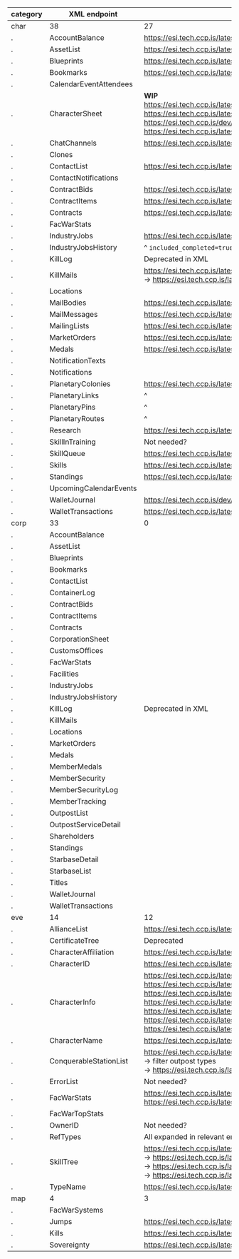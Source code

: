 category | XML endpoint | ESI parity
-------- | ------------ | ----------
char | 38 | 27
. | AccountBalance | https://esi.tech.ccp.is/latest/#!/Wallet/get_characters_character_id_wallet
. | AssetList | https://esi.tech.ccp.is/latest/#!/Assets/get_characters_character_id_assets
. | Blueprints | https://esi.tech.ccp.is/latest/#!/Character/get_characters_character_id_blueprints
. | Bookmarks | https://esi.tech.ccp.is/latest/#!/Bookmarks/get_characters_character_id_bookmarks
. | CalendarEventAttendees |
. | CharacterSheet | **WIP** <br/> https://esi.tech.ccp.is/latest/#!/Character/get_characters_character_id <br/> https://esi.tech.ccp.is/latest/#!/Clones/get_characters_character_id_clones <br/> https://esi.tech.ccp.is/dev/#!/Skills/get_characters_character_id_skills <br/> https://esi.tech.ccp.is/latest/#!/Skills/get_characters_character_id_attributes
. | ChatChannels | https://esi.tech.ccp.is/latest/#!/Character/get_characters_character_id_chat_channels
. | Clones |
. | ContactList | https://esi.tech.ccp.is/latest/#!/Contacts/get_characters_character_id_contacts
. | ContactNotifications |
. | ContractBids | https://esi.tech.ccp.is/latest/#!/Contracts/get_characters_character_id_contracts_contract_id_bids
. | ContractItems | https://esi.tech.ccp.is/latest/#!/Contracts/get_characters_character_id_contracts_contract_id_items
. | Contracts | https://esi.tech.ccp.is/latest/#!/Contracts/get_characters_character_id_contracts
. | FacWarStats |
. | IndustryJobs | https://esi.tech.ccp.is/latest/#!/Industry/get_characters_character_id_industry_jobs
. | IndustryJobsHistory | ^ `included_completed=true`
. | KillLog | Deprecated in XML
. | KillMails | https://esi.tech.ccp.is/latest/#!/Killmails/get_characters_character_id_killmails_recent <br/> -> https://esi.tech.ccp.is/latest/#!/Killmails/get_killmails_killmail_id_killmail_hash
. | Locations |
. | MailBodies | https://esi.tech.ccp.is/latest/#!/Mail/get_characters_character_id_mail_mail_id
. | MailMessages | https://esi.tech.ccp.is/latest/#!/Mail/get_characters_character_id_mail
. | MailingLists | https://esi.tech.ccp.is/latest/#!/Mail/get_characters_character_id_mail_lists
. | MarketOrders | https://esi.tech.ccp.is/latest/#!/Market/get_characters_character_id_orders
. | Medals | https://esi.tech.ccp.is/latest/#!/Character/get_characters_character_id_medals
. | NotificationTexts |
. | Notifications |
. | PlanetaryColonies | https://esi.tech.ccp.is/latest/#/Planetary32Interaction
. | PlanetaryLinks | ^
. | PlanetaryPins | ^
. | PlanetaryRoutes | ^
. | Research | https://esi.tech.ccp.is/latest/#!/Character/get_characters_character_id_agents_research
. | SkillInTraining | Not needed?
. | SkillQueue | https://esi.tech.ccp.is/latest/#!/Skills/get_characters_character_id_skillqueue
. | Skills | https://esi.tech.ccp.is/latest/#!/Skills/get_characters_character_id_skills
. | Standings | https://esi.tech.ccp.is/latest/#!/Character/get_characters_character_id_standings
. | UpcomingCalendarEvents |
. | WalletJournal | https://esi.tech.ccp.is/dev/#!/Wallet/get_characters_character_id_wallet_journal
. | WalletTransactions | https://esi.tech.ccp.is/latest/#!/Wallet/get_characters_character_id_wallet_transactions
corp | 33 | 0
. | AccountBalance |
. | AssetList |
. | Blueprints |
. | Bookmarks |
. | ContactList |
. | ContainerLog |
. | ContractBids |
. | ContractItems |
. | Contracts |
. | CorporationSheet |
. | CustomsOffices |
. | FacWarStats |
. | Facilities |
. | IndustryJobs |
. | IndustryJobsHistory |
. | KillLog | Deprecated in XML
. | KillMails |
. | Locations |
. | MarketOrders |
. | Medals |
. | MemberMedals |
. | MemberSecurity |
. | MemberSecurityLog |
. | MemberTracking |
. | OutpostList |
. | OutpostServiceDetail |
. | Shareholders |
. | Standings |
. | StarbaseDetail |
. | StarbaseList |
. | Titles |
. | WalletJournal |
. | WalletTransactions |
eve | 14 | 12
. | AllianceList | https://esi.tech.ccp.is/latest/#!/Alliance/get_alliances
. | CertificateTree | Deprecated
. | CharacterAffiliation | https://esi.tech.ccp.is/latest/#!/Character/post_characters_affiliation
. | CharacterID | https://esi.tech.ccp.is/latest/#!/Search/get_search with `strict=true` and `categories=["character"]`
. | CharacterInfo | https://esi.tech.ccp.is/latest/#!/Character/get_characters_character_id <br/> https://esi.tech.ccp.is/latest/#!/Wallet/get_characters_character_id_wallets <br/> https://esi.tech.ccp.is/latest/#!/Skills/get_characters_character_id_skills <br/> https://esi.tech.ccp.is/latest/#!/Skills/get_characters_character_id_skillqueue <br/> https://esi.tech.ccp.is/latest/#!/Location/get_characters_character_id_ship <br/> https://esi.tech.ccp.is/latest/#!/Location/get_characters_character_id_location <br/> https://esi.tech.ccp.is/latest/#!/Character/get_characters_character_id_corporationhistory <br/>
. | CharacterName | https://esi.tech.ccp.is/latest/#!/Universe/post_universe_names
. | ConquerableStationList | https://esi.tech.ccp.is/latest/#!/Sovereignty/get_sovereignty_structures <br/> -> filter outpost types <br/> -> https://esi.tech.ccp.is/latest/#!/Universe/get_universe_stations_station_id
. | ErrorList | Not needed?
. | FacWarStats | https://esi.tech.ccp.is/latest/#!/Faction32Warfare/get_fw_wars <br /> https://esi.tech.ccp.is/latest/#!/Faction32Warfare/get_fw_stats
. | FacWarTopStats |
. | OwnerID | Not needed?
. | RefTypes | All expanded in relevant endpoints
. | SkillTree | https://esi.tech.ccp.is/latest/#!/Universe/get_universe_categories_category_id (category_id=16) <br/> -> https://esi.tech.ccp.is/latest/#!/Universe/get_universe_groups_group_id <br/> -> https://esi.tech.ccp.is/latest/#!/Universe/get_universe_types_type_id <br/> -> https://esi.tech.ccp.is/latest/#!/Dogma/get_dogma_attributes_attribute_id
. | TypeName | https://esi.tech.ccp.is/latest/#!/Universe/get_universe_types_type_id
map | 4 | 3
. | FacWarSystems |
. | Jumps | https://esi.tech.ccp.is/latest/#!/Universe/get_universe_system_jumps
. | Kills | https://esi.tech.ccp.is/latest/#!/Universe/get_universe_system_kills
. | Sovereignty | https://esi.tech.ccp.is/latest/#!/Sovereignty/get_sovereignty_map
